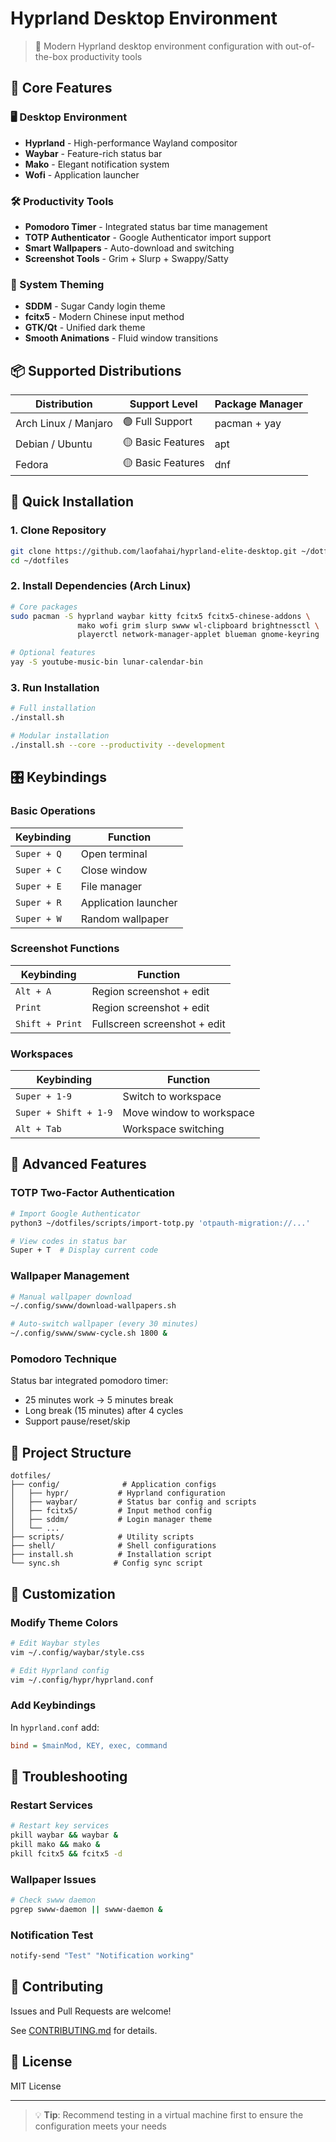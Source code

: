 # Hyprland Desktop Environment

> 🚀 Modern Hyprland desktop environment configuration with out-of-the-box productivity tools

## 🎯 Core Features

### 🖥️ Desktop Environment
- **Hyprland** - High-performance Wayland compositor
- **Waybar** - Feature-rich status bar
- **Mako** - Elegant notification system
- **Wofi** - Application launcher

### 🛠️ Productivity Tools
- **Pomodoro Timer** - Integrated status bar time management
- **TOTP Authenticator** - Google Authenticator import support
- **Smart Wallpapers** - Auto-download and switching
- **Screenshot Tools** - Grim + Slurp + Swappy/Satty

### 🎨 System Theming
- **SDDM** - Sugar Candy login theme
- **fcitx5** - Modern Chinese input method
- **GTK/Qt** - Unified dark theme
- **Smooth Animations** - Fluid window transitions

## 📦 Supported Distributions

| Distribution | Support Level | Package Manager |
|--------------|---------------|-----------------|
| Arch Linux / Manjaro | 🟢 Full Support | pacman + yay |
| Debian / Ubuntu | 🟡 Basic Features | apt |
| Fedora | 🟡 Basic Features | dnf |

## 🚀 Quick Installation

### 1. Clone Repository
```bash
git clone https://github.com/laofahai/hyprland-elite-desktop.git ~/dotfiles
cd ~/dotfiles
```

### 2. Install Dependencies (Arch Linux)
```bash
# Core packages
sudo pacman -S hyprland waybar kitty fcitx5 fcitx5-chinese-addons \
               mako wofi grim slurp swww wl-clipboard brightnessctl \
               playerctl network-manager-applet blueman gnome-keyring

# Optional features
yay -S youtube-music-bin lunar-calendar-bin
```

### 3. Run Installation
```bash
# Full installation
./install.sh

# Modular installation
./install.sh --core --productivity --development
```

## 🎛️ Keybindings

### Basic Operations
| Keybinding | Function |
|------------|----------|
| `Super + Q` | Open terminal |
| `Super + C` | Close window |
| `Super + E` | File manager |
| `Super + R` | Application launcher |
| `Super + W` | Random wallpaper |

### Screenshot Functions
| Keybinding | Function |
|------------|----------|
| `Alt + A` | Region screenshot + edit |
| `Print` | Region screenshot + edit |
| `Shift + Print` | Fullscreen screenshot + edit |

### Workspaces
| Keybinding | Function |
|------------|----------|
| `Super + 1-9` | Switch to workspace |
| `Super + Shift + 1-9` | Move window to workspace |
| `Alt + Tab` | Workspace switching |

## 🔧 Advanced Features

### TOTP Two-Factor Authentication
```bash
# Import Google Authenticator
python3 ~/dotfiles/scripts/import-totp.py 'otpauth-migration://...'

# View codes in status bar
Super + T  # Display current code
```

### Wallpaper Management
```bash
# Manual wallpaper download
~/.config/swww/download-wallpapers.sh

# Auto-switch wallpaper (every 30 minutes)
~/.config/swww/swww-cycle.sh 1800 &
```

### Pomodoro Technique
Status bar integrated pomodoro timer:
- 25 minutes work → 5 minutes break
- Long break (15 minutes) after 4 cycles
- Support pause/reset/skip

## 📁 Project Structure

```
dotfiles/
├── config/              # Application configs
│   ├── hypr/           # Hyprland configuration
│   ├── waybar/         # Status bar config and scripts
│   ├── fcitx5/         # Input method config
│   ├── sddm/           # Login manager theme
│   └── ...
├── scripts/            # Utility scripts
├── shell/              # Shell configurations
├── install.sh          # Installation script
└── sync.sh            # Config sync script
```

## 🔧 Customization

### Modify Theme Colors
```bash
# Edit Waybar styles
vim ~/.config/waybar/style.css

# Edit Hyprland config
vim ~/.config/hypr/hyprland.conf
```

### Add Keybindings
In `hyprland.conf` add:
```ini
bind = $mainMod, KEY, exec, command
```

## 🐛 Troubleshooting

### Restart Services
```bash
# Restart key services
pkill waybar && waybar &
pkill mako && mako &
pkill fcitx5 && fcitx5 -d
```

### Wallpaper Issues
```bash
# Check swww daemon
pgrep swww-daemon || swww-daemon &
```

### Notification Test
```bash
notify-send "Test" "Notification working"
```

## 🤝 Contributing

Issues and Pull Requests are welcome!

See [CONTRIBUTING.md](CONTRIBUTING.md) for details.

## 📄 License

MIT License

---

> 💡 **Tip**: Recommend testing in a virtual machine first to ensure the configuration meets your needs